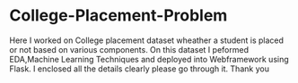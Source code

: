 # College-Placement-Problem
Here I worked on College placement dataset wheather a student is placed or not 
based on various components.
On this dataset I peformed EDA,Machine Learning Techniques and deployed into Webframework using Flask.
I enclosed all the details clearly please go through it.
Thank you
